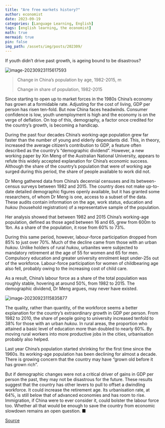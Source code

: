 ```yaml
---
title: "Are free markets history?"
author: economist
date: 2023-09-19
categories: [Language Learning, English]
tags: [english learning, the economist]
math: true
mermaid: true
pin: false
img_path: /assets/img/posts/202309/
---
```


If youth didn’t drive past growth, is ageing bound to be disastrous?

![image-20230923115617593](image-20230923115617593.png)

> Change in China’s population by age, 1982-2015, m
>
> Change in share of population, 1982-2015

Since starting to open up to market forces in the 1980s China’s economy has grown at a formidable rate. Adjusting for the cost of living, GDP per person has risen ten-fold. But now China faces headwinds. Consumer confidence is low, youth unemployment is high and the economy is on the verge of deflation. On top of this, demography, a factor once credited for the country’s growth, is becoming a handicap.

During the past four decades China’s working-age population grew far faster than the number of young and elderly dependants did. This, in theory, increased the average citizen’s contribution to GDP, a feature often described as the country’s “demographic dividend”. However, a new working paper by Xin Meng of the Australian National University, appears to refute this widely accepted explanation for China’s economic success. Although the share of the country’s population that were of working age surged during this period, the share of people available to work did not.

Dr Meng gathered data from China’s decennial censuses and its between-census surveys between 1982 and 2015. The country does not make up-to-date detailed demographic figures openly available, but it has granted some researchers, of whom Dr Meng is one, access to a subset of the data. These audits contain information on the age, work status, education and *hukou* (household registration) of a representative sample of the population.

Her analysis showed that between 1982 and 2015 China’s working-age population, defined as those aged between 16 and 65, grew from 600m to 1bn. As a share of the population, it rose from 60% to 73%.

During this same period, however, labour-force participation dropped from 85% to just over 70%. Much of the decline came from those with an urban *hukou*. Unlike holders of rural *hukou*, urbanites were subjected to mandatory retirement at the age of 55 for women and 65 for men. Compulsory education and greater university enrolment kept under-25s out of the workforce. Labour-force participation for women of childbearing age also fell, probably owing to the increasing cost of child care.

As a result, China’s labour force as a share of the total population was roughly stable, hovering at around 50%, from 1982 to 2015. The demographic dividend, Dr Meng argues, may never have existed.

![image-20230923115835877](image-20230923115835877.png)

The quality, rather than quantity, of the workforce seems a better explanation for the country’s extraordinary growth in GDP per person. From 1982 to 2010, the share of people going to university increased tenfold to 38% for those with an urban *hukou*. In rural areas, the proportion who attained a basic level of education more than doubled to nearly 60%. By moving rural workers into more productive jobs in the cities, urbanisation probably also helped.

Last year China’s population started shrinking for the first time since the 1960s. Its working-age population has been declining for almost a decade. There is growing concern that the country may have “grown old before it has grown rich”.

But if demographic changes were not a critical driver of gains in GDP per person the past, they may not be disastrous for the future. These results suggest that the country has other levers to pull to offset a dwindling workforce. It could increase the retirement age. Its urbanisation rate, at 64%, is still below that of advanced economies and has room to rise. Immigration, if China were to ever consider it, could bolster the labour force too. Whether all that would be enough to save the country from economic slowdown remains an open question. ■

[Source](https://www.economist.com/graphic-detail/2023/09/19/chinas-demographic-dividend-appears-to-be-a-myth)

